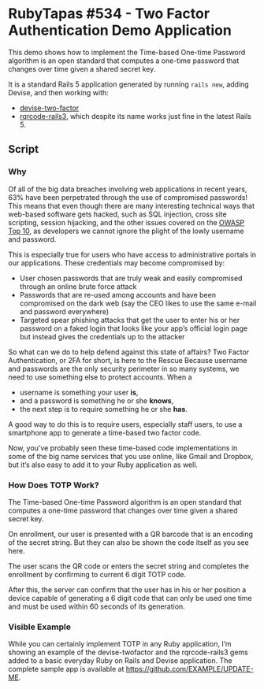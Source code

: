 # RubyTapas #534 - Two Factor Authentication Demo Application

This demo shows how to implement the Time-based One-time Password algorithm is an open standard that computes a one-time password that changes over time given a shared secret key.

It is a standard Rails 5 application generated by running `rails new`, adding Devise,
and then working with:

- [devise-two-factor](https://github.com/tinfoil/devise-two-factor)
- [rqrcode-rails3](https://github.com/samvincent/rqrcode-rails3), which despite its name works just fine in the latest Rails 5.


## Script

### Why
Of all of the big data breaches involving web applications in recent years, 63% have been perpetrated through the use of compromised passwords! This means that even though there are many interesting technical ways that web-based software gets hacked, such as SQL injection, cross site scripting, session hijacking, and the other issues covered on the [OWASP Top 10](https://www.owasp.org/index.php/Category:OWASP_Top_Ten_Project), as developers we cannot ignore the plight of the lowly username and password.

This is especially true for users who have access to administrative portals in our applications.  These credentials may become compromised by:
- User chosen passwords that are truly weak and easily compromised through an online brute force attack
- Passwords that are re-used among accounts and have been compromised on the dark web (say the CEO likes to use the same e-mail and password everywhere)
- Targeted spear phishing attacks that get the user to enter his or her password on a faked login that looks like your app’s official login page but instead gives the credentials up to the attacker

So what can we do to help defend against this state of affairs?
Two Factor Authentication, or 2FA for short, is here to the Rescue
Because username and passwords are the only security perimeter in so many systems, we need to use something else to protect accounts. When a
- username is something your user **is**,
- and a password is something he or she **knows**,
- the next step is to require something he or she **has**.

A good way to do this is to require users, especially staff users, to use a smartphone app to generate a time-based two factor code.

Now, you’ve probably seen these time-based code implementations in some of the big name services that you use online, like Gmail and Dropbox, but it’s also easy to add it to your Ruby application as well.

### How Does TOTP Work?
The Time-based One-time Password algorithm is an open standard that computes a one-time password that changes over time given a shared secret key.  

On enrollment, our user is presented with a QR barcode that is an encoding of the secret string. But they can also be shown the code itself as you see here.

The user scans the QR code or enters the secret string and completes the enrollment by confirming to current 6 digit TOTP code.  

After this, the server can confirm that the user has in his or her position a device capable of generating a 6 digit code that can only be used one time and must be used within 60 seconds of its generation.

### Visible Example
While you can certainly implement TOTP in any Ruby application, I’m showing an example of the devise-twofactor and the rqrcode-rails3 gems added to a basic everyday Ruby on Rails and Devise application. The complete sample app is available at https://github.com/EXAMPLE/UPDATE-ME.
